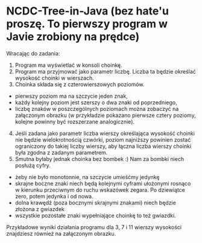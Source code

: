# NCDC-Tree-in-Java (bez hate'u proszę. To pierwszy program w Javie zrobiony na prędce) 

Wracając do zadania:
1. Program ma wyświetlać w konsoli choinkę.
2. Program ma przyjmować jako parametr liczbę. Liczba ta będzie określać wysokość choinki w wierszach.
3. Choinka składa się z czterowierszowych poziomów.
- pierwszy poziom ma na szczycie jeden znak,
- każdy kolejny poziom jest szerszy o dwa znaki od poprzedniego,
- liczbę znaków w poszczególnych poziomach można zobaczyć na załączonym obrazku
(w przykładzie pokazano pierwsze cztery poziomy, kolejne powinny być rozszerzane analogicznie).
4. Jeśli zadana jako parametr liczba wierszy określająca wysokość choinki nie będzie wielokrotnością czwórki, poziom najniższy powinien zostać ograniczony do takiej liczby wierszy, aby łączna liczba wierszy choinki była zgodna z zadanym parametrem.
5. Smutna byłaby jednak choinka bez bombek :) Nam za bombki niech posłużą cyfry. 
- żeby nie było monotonnie, na szczycie umieśćmy jedynkę
- skrajne boczne znaki niech będą kolejnymi cyframi ułożonymi rosnąco w kierunku przeciwnym do ruchu wskazówek zegara. Po dziewiątce zero, potem jedynka i od nowa.
- dolna krawędź (poza bocznymi skrajnymi znakami) niech będzie złożona z gwiazdek
- wszystkie pozostałe znaki wypełniające choinkę to też gwiazdki.

Przykładowe wyniki działania programu dla 3, 7 i 11 wierszy wysokości
znajdziesz również na załączonym obrazku.
